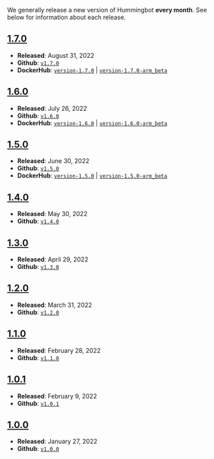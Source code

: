 We generally release a new version of Hummingbot **every month**. See below for information about each release.

## [1.7.0](./1.7.0/)

* **Released**: August 31, 2022
* **Github**: [`v1.7.0`](https://github.com/hummingbot/hummingbot/releases/tag/v1.7.0)
* **DockerHub**: [`version-1.7.0`](https://hub.docker.com/layers/hummingbot/hummingbot/version-1.7.0/images/sha256-adf16303dff6d662b8de08fe745d183e363fb53ec6eac6b929981ec2c2067684?context=explore) | [`version-1.7.0-arm_beta`](https://hub.docker.com/layers/hummingbot/hummingbot/version-1.7.0-arm_beta/images/sha256-d8998a814bdc3c264a2329d5d49b7fa8b7e9cd0edaf07a5e845ad2ae79278e34?context=explore)


## [1.6.0](./1.6.0/)

* **Released**: July 26, 2022
* **Github**: [`v1.6.0`](https://github.com/hummingbot/hummingbot/releases/tag/v1.6.0)
* **DockerHub**: [`version-1.6.0`](https://hub.docker.com/layers/hummingbot/hummingbot/version-1.6.0/images/sha256-96d147e22d5fb25f702b44689298b84516e493c5e3ec60141cf036508e0f6850?context=explore) | [`version-1.6.0-arm_beta`](https://hub.docker.com/layers/hummingbot/hummingbot/version-1.6.0-arm_beta/images/sha256-5ab586dfebdac0f3269ef5dd77512567fd5d1263bf4b263e9d339b2e71738e36?context=explore)

## [1.5.0](./1.5.0/)

* **Released**: June 30, 2022
* **Github**: [`v1.5.0`](https://github.com/hummingbot/hummingbot/releases/tag/v1.5.0)
* **DockerHub**: [`version-1.5.0`](https://hub.docker.com/layers/hummingbot/hummingbot/version-1.5.0/images/sha256-cc34e5df65f2506195984be7a3e2000e729f6ae2f186296a6983f2c8dfb710bb?context=explore) | [`version-1.5.0-arm_beta`](https://hub.docker.com/layers/hummingbot/hummingbot/version-1.5.0-arm_beta/images/sha256-f421a563bdfe0e10d187f796ad60ebeca76823f6fc6fe725410d0b8f2dc2686d?context=explore)

## [1.4.0](./1.4.0/)

* **Released**: May 30, 2022
* **Github**: [`v1.4.0`](https://github.com/hummingbot/hummingbot/releases/tag/v1.4.0)

## [1.3.0](./1.3.0/)

* **Released**: April 29, 2022
* **Github**: [`v1.3.0`](https://github.com/hummingbot/hummingbot/releases/tag/v1.3.0)

## [1.2.0](./1.2.0/)

* **Released**: March 31, 2022
* **Github**: [`v1.2.0`](https://github.com/hummingbot/hummingbot/releases/tag/v1.2.0)

## [1.1.0](./1.1.0/)

* **Released**: February 28, 2022
* **Github**: [`v1.1.0`](https://github.com/hummingbot/hummingbot/releases/tag/v1.1.0)

## [1.0.1](./1.0.1/)

* **Released**: February 9, 2022
* **Github**: [`v1.0.1`](https://github.com/hummingbot/hummingbot/releases/tag/v1.0.1)

## [1.0.0](./1.0.0/)

* **Released**: January 27, 2022
* **Github**: [`v1.0.0`](https://github.com/hummingbot/hummingbot/releases/tag/v1.0.0)

<!-- - 0.46.0: release-notes/0.46.0.md
- 0.45.0: release-notes/0.45.0.md
- 0.44.0: release-notes/0.44.0.md
- 0.43.1: release-notes/0.43.1.md
- 0.43.0: release-notes/0.43.0.md
- 0.42.0: release-notes/0.42.0.md
- 0.41.0: release-notes/0.41.0.md
- 0.40.0: release-notes/0.40.0.md
- 0.39.1: release-notes/0.39.1.md
- 0.39.0: release-notes/0.39.0.md
- 0.38.1: release-notes/0.38.1.md
- 0.38.0: release-notes/0.38.0.md
- 0.37.1: release-notes/0.37.1.md
- 0.37.0: release-notes/0.37.0.md
- 0.36.0: release-notes/0.36.0.md
- 0.35.0: release-notes/0.35.0.md
- 0.34.0: release-notes/0.34.0.md
- 0.33.1: release-notes/0.33.1.md
- 0.33.0: release-notes/0.33.0.md
- 0.32.0: release-notes/0.32.0.md
- 0.31.0: release-notes/0.31.0.md
- 0.30.0: release-notes/0.30.0.md
- 0.29.0: release-notes/0.29.0.md
- 0.28.1: release-notes/0.28.1.md
- 0.28.0: release-notes/0.28.0.md
- 0.27.0: release-notes/0.27.0.md
- 0.26.1: release-notes/0.26.1.md
- 0.26.0: release-notes/0.26.0.md
- 0.25.0: release-notes/0.25.0.md
- 0.24.1: release-notes/0.24.1.md
- 0.24.0: release-notes/0.24.0.md
- 0.23.0: release-notes/0.23.0.md
- 0.22.0: release-notes/0.22.0.md
- 0.21.0: release-notes/0.21.0.md
- 0.20.0: release-notes/0.20.0.md
- 0.19.1: release-notes/0.19.1.md
- 0.19.0: release-notes/0.19.0.md
- 0.18.1: release-notes/0.18.1.md
- 0.18.0: release-notes/0.18.0.md
- 0.17.1: release-notes/0.17.1.md
- 0.17.0: release-notes/0.17.0.md
- 0.16.0: release-notes/0.16.0.md
- 0.15.0: release-notes/0.15.0.md
- 0.14.0: release-notes/0.14.0.md
- 0.13.0: release-notes/0.13.0.md
- 0.12.1: release-notes/0.12.1.md
- 0.12.0: release-notes/0.12.0.md
- 0.11.1: release-notes/0.11.1.md
- 0.11.0: release-notes/0.11.0.md
- 0.10.1: release-notes/0.10.1.md
- 0.10.0: release-notes/0.10.0.md
- 0.9.1: release-notes/0.9.1.md
- 0.9.0: release-notes/0.9.0.md
- 0.8.1: release-notes/0.8.1.md
- 0.8.0: release-notes/0.8.0.md
- 0.7.0: release-notes/0.7.0.md
- 0.6.0: release-notes/0.6.0.md
- 0.5.1: release-notes/0.5.1.md
- 0.5.0: release-notes/0.5.0.md
- 0.4.0: release-notes/0.4.0.md
- 0.3.1: release-notes/0.3.1.md
- 0.3.0: release-notes/0.3.0.md
- 0.2.0: release-notes/0.2.0.md -->
